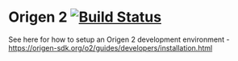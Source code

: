 

# Origen 2 [![Build Status](https://travis-ci.org/Origen-SDK/o2.svg?branch=master)](https://travis-ci.org/Origen-SDK/o2)

See here for how to setup an Origen 2 development environment - https://origen-sdk.org/o2/guides/developers/installation.html

